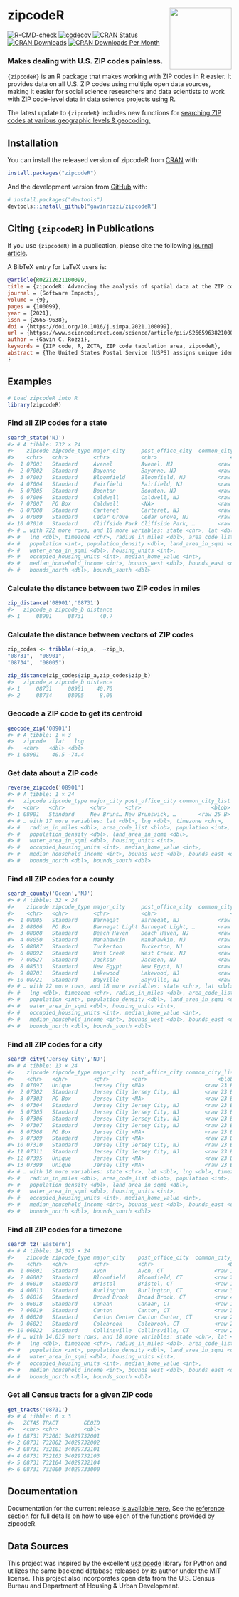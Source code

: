
<!-- README.md is generated from README.Rmd. Please edit that file -->

# zipcodeR <a href='https://gavinrozzi.github.io/zipcodeR/'><img src='man/figures/logo.png' align="right" height="139" /></a>

<!-- badges: start -->

[![R-CMD-check](https://github.com/gavinrozzi/zipcodeR/workflows/R-CMD-check/badge.svg)](https://github.com/gavinrozzi/zipcodeR/actions)
[![codecov](https://codecov.io/gh/gavinrozzi/zipcodeR/branch/master/graph/badge.svg?token=9HDL7QUPCE)](https://codecov.io/gh/gavinrozzi/zipcodeR)
[![CRAN
Status](https://www.r-pkg.org/badges/version-last-release/zipcodeR)](https://www.r-pkg.org/badges/version-last-release/zipcodeR)
[![CRAN
Downloads](https://cranlogs.r-pkg.org/badges/grand-total/zipcodeR)](https://cranlogs.r-pkg.org/badges/grand-total/zipcodeR)
[![CRAN Downloads Per
Month](https://cranlogs.r-pkg.org/badges/last-month/zipcodeR)](https://cranlogs.r-pkg.org/badges/grand-total/zipcodeR)
<!-- badges: end -->

### Makes dealing with U.S. ZIP codes painless.

`{zipcodeR}` is an R package that makes working with ZIP codes in R
easier. It provides data on all U.S. ZIP codes using multiple open data
sources, making it easier for social science researchers and data
scientists to work with ZIP code-level data in data science projects
using R.

The latest update to `{zipcodeR}` includes new functions for [searching
ZIP codes at various geographic levels &
geocoding.](https://gavinrozzi.github.io/zipcodeR/articles/geographic.html)

## Installation

You can install the released version of zipcodeR from
[CRAN](https://CRAN.R-project.org) with:

``` r
install.packages("zipcodeR")
```

And the development version from [GitHub](https://github.com/) with:

``` r
# install.packages("devtools")
devtools::install_github("gavinrozzi/zipcodeR")
```

## Citing `{zipcodeR}` in Publications

If you use `{zipcodeR}` in a publication, please cite the following
[journal
article](https://www.sciencedirect.com/science/article/pii/S2665963821000373/).

A BibTeX entry for LaTeX users is:

``` bibtex
@article{ROZZI2021100099,
title = {zipcodeR: Advancing the analysis of spatial data at the ZIP code level in R},
journal = {Software Impacts},
volume = {9},
pages = {100099},
year = {2021},
issn = {2665-9638},
doi = {https://doi.org/10.1016/j.simpa.2021.100099},
url = {https://www.sciencedirect.com/science/article/pii/S2665963821000373},
author = {Gavin C. Rozzi},
keywords = {ZIP code, R, ZCTA, ZIP code tabulation area, zipcodeR},
abstract = {The United States Postal Service (USPS) assigns unique identifiers for postal service areas known as ZIP codes which are commonly used to identify cities and regions throughout the United States in datasets. Despite the widespread use of ZIP codes, there are challenges in using them for geospatial analysis in the social sciences. This paper presents zipcodeR, an R package that facilitates analysis of ZIP code-level data by providing an offline database of ZIP codes and functions for geocoding, normalizing and retrieving data about ZIP codes and relating them to other geographies in R without depending on any external services.}
}
```

## Examples

``` r
# Load zipcodeR into R
library(zipcodeR)
```

### Find all ZIP codes for a state

``` r
search_state('NJ')
#> # A tibble: 732 × 24
#>    zipcode zipcode_type major_city     post_office_city  common_city_list county
#>    <chr>   <chr>        <chr>          <chr>                       <blob> <chr> 
#>  1 07001   Standard     Avenel         Avenel, NJ              <raw 18 B> Middl…
#>  2 07002   Standard     Bayonne        Bayonne, NJ             <raw 19 B> Hudso…
#>  3 07003   Standard     Bloomfield     Bloomfield, NJ          <raw 22 B> Essex…
#>  4 07004   Standard     Fairfield      Fairfield, NJ           <raw 21 B> Essex…
#>  5 07005   Standard     Boonton        Boonton, NJ             <raw 36 B> Morri…
#>  6 07006   Standard     Caldwell       Caldwell, NJ            <raw 39 B> Essex…
#>  7 07007   PO Box       Caldwell       <NA>                    <raw 30 B> Essex…
#>  8 07008   Standard     Carteret       Carteret, NJ            <raw 20 B> Middl…
#>  9 07009   Standard     Cedar Grove    Cedar Grove, NJ         <raw 23 B> Essex…
#> 10 07010   Standard     Cliffside Park Cliffside Park, …       <raw 32 B> Berge…
#> # … with 722 more rows, and 18 more variables: state <chr>, lat <dbl>,
#> #   lng <dbl>, timezone <chr>, radius_in_miles <dbl>, area_code_list <blob>,
#> #   population <int>, population_density <dbl>, land_area_in_sqmi <dbl>,
#> #   water_area_in_sqmi <dbl>, housing_units <int>,
#> #   occupied_housing_units <int>, median_home_value <int>,
#> #   median_household_income <int>, bounds_west <dbl>, bounds_east <dbl>,
#> #   bounds_north <dbl>, bounds_south <dbl>
```

### Calculate the distance between two ZIP codes in miles

``` r
zip_distance('08901','08731')
#>   zipcode_a zipcode_b distance
#> 1     08901     08731     40.7
```

### Calculate the distance between vectors of ZIP codes

``` r
zip_codes <- tribble(~zip_a,  ~zip_b,
"08731",  "08901",
"08734",  "08005")

zip_distance(zip_codes$zip_a,zip_codes$zip_b)
#>   zipcode_a zipcode_b distance
#> 1     08731     08901    40.70
#> 2     08734     08005     8.06
```

### Geocode a ZIP code to get its centroid

``` r
geocode_zip('08901')
#> # A tibble: 1 × 3
#>   zipcode   lat   lng
#>   <chr>   <dbl> <dbl>
#> 1 08901    40.5 -74.4
```

### Get data about a ZIP code

``` r
reverse_zipcode('08901')
#> # A tibble: 1 × 24
#>   zipcode zipcode_type major_city post_office_city common_city_list county state
#>   <chr>   <chr>        <chr>      <chr>                      <blob> <chr>  <chr>
#> 1 08901   Standard     New Bruns… New Brunswick, …       <raw 25 B> Middl… NJ   
#> # … with 17 more variables: lat <dbl>, lng <dbl>, timezone <chr>,
#> #   radius_in_miles <dbl>, area_code_list <blob>, population <int>,
#> #   population_density <dbl>, land_area_in_sqmi <dbl>,
#> #   water_area_in_sqmi <dbl>, housing_units <int>,
#> #   occupied_housing_units <int>, median_home_value <int>,
#> #   median_household_income <int>, bounds_west <dbl>, bounds_east <dbl>,
#> #   bounds_north <dbl>, bounds_south <dbl>
```

### Find all ZIP codes for a county

``` r
search_county('Ocean','NJ')
#> # A tibble: 32 × 24
#>    zipcode zipcode_type major_city     post_office_city  common_city_list county
#>    <chr>   <chr>        <chr>          <chr>                       <blob> <chr> 
#>  1 08005   Standard     Barnegat       Barnegat, NJ            <raw 20 B> Ocean…
#>  2 08006   PO Box       Barnegat Light Barnegat Light, …       <raw 33 B> Ocean…
#>  3 08008   Standard     Beach Haven    Beach Haven, NJ         <raw 61 B> Ocean…
#>  4 08050   Standard     Manahawkin     Manahawkin, NJ          <raw 47 B> Ocean…
#>  5 08087   Standard     Tuckerton      Tuckerton, NJ           <raw 51 B> Ocean…
#>  6 08092   Standard     West Creek     West Creek, NJ          <raw 22 B> Ocean…
#>  7 08527   Standard     Jackson        Jackson, NJ             <raw 19 B> Ocean…
#>  8 08533   Standard     New Egypt      New Egypt, NJ           <raw 21 B> Ocean…
#>  9 08701   Standard     Lakewood       Lakewood, NJ            <raw 20 B> Ocean…
#> 10 08721   Standard     Bayville       Bayville, NJ            <raw 20 B> Ocean…
#> # … with 22 more rows, and 18 more variables: state <chr>, lat <dbl>,
#> #   lng <dbl>, timezone <chr>, radius_in_miles <dbl>, area_code_list <blob>,
#> #   population <int>, population_density <dbl>, land_area_in_sqmi <dbl>,
#> #   water_area_in_sqmi <dbl>, housing_units <int>,
#> #   occupied_housing_units <int>, median_home_value <int>,
#> #   median_household_income <int>, bounds_west <dbl>, bounds_east <dbl>,
#> #   bounds_north <dbl>, bounds_south <dbl>
```

### Find all ZIP codes for a city

``` r
search_city('Jersey City','NJ')
#> # A tibble: 13 × 24
#>    zipcode zipcode_type major_city  post_office_city common_city_list county    
#>    <chr>   <chr>        <chr>       <chr>                      <blob> <chr>     
#>  1 07097   Unique       Jersey City <NA>                   <raw 23 B> Hudson Co…
#>  2 07302   Standard     Jersey City Jersey City, NJ        <raw 23 B> Hudson Co…
#>  3 07303   PO Box       Jersey City <NA>                   <raw 23 B> Hudson Co…
#>  4 07304   Standard     Jersey City Jersey City, NJ        <raw 23 B> Hudson Co…
#>  5 07305   Standard     Jersey City Jersey City, NJ        <raw 23 B> Hudson Co…
#>  6 07306   Standard     Jersey City Jersey City, NJ        <raw 23 B> Hudson Co…
#>  7 07307   Standard     Jersey City Jersey City, NJ        <raw 23 B> Hudson Co…
#>  8 07308   PO Box       Jersey City <NA>                   <raw 23 B> Hudson Co…
#>  9 07309   Standard     Jersey City <NA>                   <raw 23 B> Hudson Co…
#> 10 07310   Standard     Jersey City Jersey City, NJ        <raw 23 B> Hudson Co…
#> 11 07311   Standard     Jersey City Jersey City, NJ        <raw 23 B> Hudson Co…
#> 12 07395   Unique       Jersey City <NA>                   <raw 23 B> Hudson Co…
#> 13 07399   Unique       Jersey City <NA>                   <raw 23 B> Hudson Co…
#> # … with 18 more variables: state <chr>, lat <dbl>, lng <dbl>, timezone <chr>,
#> #   radius_in_miles <dbl>, area_code_list <blob>, population <int>,
#> #   population_density <dbl>, land_area_in_sqmi <dbl>,
#> #   water_area_in_sqmi <dbl>, housing_units <int>,
#> #   occupied_housing_units <int>, median_home_value <int>,
#> #   median_household_income <int>, bounds_west <dbl>, bounds_east <dbl>,
#> #   bounds_north <dbl>, bounds_south <dbl>
```

### Find all ZIP codes for a timezone

``` r
search_tz('Eastern')
#> # A tibble: 14,025 × 24
#>    zipcode zipcode_type major_city    post_office_city  common_city_list county 
#>    <chr>   <chr>        <chr>         <chr>                       <blob> <chr>  
#>  1 06001   Standard     Avon          Avon, CT                <raw 16 B> Hartfo…
#>  2 06002   Standard     Bloomfield    Bloomfield, CT          <raw 22 B> Hartfo…
#>  3 06010   Standard     Bristol       Bristol, CT             <raw 19 B> Hartfo…
#>  4 06013   Standard     Burlington    Burlington, CT          <raw 36 B> Hartfo…
#>  5 06016   Standard     Broad Brook   Broad Brook, CT         <raw 46 B> Hartfo…
#>  6 06018   Standard     Canaan        Canaan, CT              <raw 18 B> Litchf…
#>  7 06019   Standard     Canton        Canton, CT              <raw 34 B> Hartfo…
#>  8 06020   Standard     Canton Center Canton Center, CT       <raw 25 B> Hartfo…
#>  9 06021   Standard     Colebrook     Colebrook, CT           <raw 21 B> Litchf…
#> 10 06022   Standard     Collinsville  Collinsville, CT        <raw 24 B> Hartfo…
#> # … with 14,015 more rows, and 18 more variables: state <chr>, lat <dbl>,
#> #   lng <dbl>, timezone <chr>, radius_in_miles <dbl>, area_code_list <blob>,
#> #   population <int>, population_density <dbl>, land_area_in_sqmi <dbl>,
#> #   water_area_in_sqmi <dbl>, housing_units <int>,
#> #   occupied_housing_units <int>, median_home_value <int>,
#> #   median_household_income <int>, bounds_west <dbl>, bounds_east <dbl>,
#> #   bounds_north <dbl>, bounds_south <dbl>
```

### Get all Census tracts for a given ZIP code

``` r
get_tracts('08731')
#> # A tibble: 6 × 3
#>   ZCTA5 TRACT        GEOID
#>   <chr> <chr>        <dbl>
#> 1 08731 732001 34029732001
#> 2 08731 732002 34029732002
#> 3 08731 732101 34029732101
#> 4 08731 732103 34029732103
#> 5 08731 732104 34029732104
#> 6 08731 733000 34029733000
```

## Documentation

Documentation for the current release [is available
here.](https://gavinrozzi.github.io/zipcodeR/) See the [reference
section](https://gavinrozzi.github.io/zipcodeR/reference/) for full
details on how to use each of the functions provided by zipcodeR.

## Data Sources

This project was inspired by the excellent
[uszipcode](https://uszipcode.readthedocs.io/index.html) library for
Python and utilizes the same backend database released by its author
under the MIT license. This project also incorporates open data from the
U.S. Census Bureau and Department of Housing & Urban Development.
